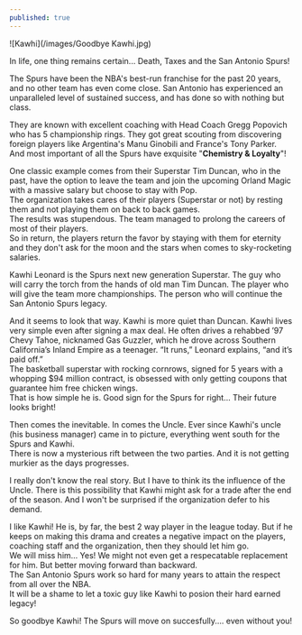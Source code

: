 ```yaml
---
published: true
---
```

![Kawhi](/images/Goodbye Kawhi.jpg)

In life, one thing remains certain... Death, Taxes and the San Antonio Spurs!   

The Spurs have been the NBA's best-run franchise for the past 20 years, and no other team has even come close. San Antonio has experienced an unparalleled level of sustained success, and has done so with nothing but class.

They are known with excellent coaching with Head Coach Gregg Popovich who has 5 championship rings. They got great scouting from discovering foreign players like Argentina's Manu Ginobili and France's Tony Parker.   
And most important of all the Spurs have exquisite "**Chemistry & Loyalty**"!

One classic example comes from their Superstar Tim Duncan, who in the past, have the option to leave the team and join the upcoming Orland Magic with a massive salary but choose to stay with Pop.   
The organization takes cares of their players (Superstar or not) by resting them and not playing them on back to back games.   
The results was stupendous. The team managed to prolong the careers of most of their players.   
So in return, the players return the favor by staying with them for eternity and they don't ask for the moon and the stars when comes to sky-rocketing salaries.

Kawhi Leonard is the Spurs next new generation Superstar. The guy who will carry the torch from the hands of old man Tim Duncan. The player who will give the team more championships. The person who will continue the San Antonio Spurs legacy. 

And it seems to look that way. Kawhi is more quiet than Duncan. Kawhi lives very simple even after signing a max deal. He often drives a rehabbed ’97 Chevy Tahoe, nicknamed Gas Guzzler, which he drove across Southern California’s Inland Empire as a teenager. “It runs,” Leonard explains, “and it’s paid off.”   
The basketball superstar with rocking cornrows, signed for 5 years with a whopping $94 million contract, is obsessed with only getting coupons that guarantee him free chicken wings.   
That is how simple he is. Good sign for the Spurs for right... Their future looks bright!

Then comes the inevitable. In comes the Uncle. Ever since Kawhi's uncle (his business manager) came in to picture, everything went south for the Spurs and Kawhi.   
There is now a mysterious rift between the two parties. And it is not getting murkier as the days progresses. 

I really don't know the real story. But I have to think its the influence of the Uncle. There is this possibility that Kawhi might ask for a trade after the end of the season. And I won't be surprised if the organization defer to his demand. 

I like Kawhi! He is, by far, the best 2 way player in the league today. But if he keeps on making this drama and creates a negative impact on the players, coaching staff and the organization, then they should let him go.   
We will miss him... Yes! We might not even get a respecatable replacement for him. But better moving forward than backward.   
The San Antonio Spurs work so hard for many years to attain the respect from all over the NBA.   
It will be a shame to let a toxic guy like Kawhi to posion their hard earned legacy!

So goodbye Kawhi! The Spurs will move on succesfully.... even without you!